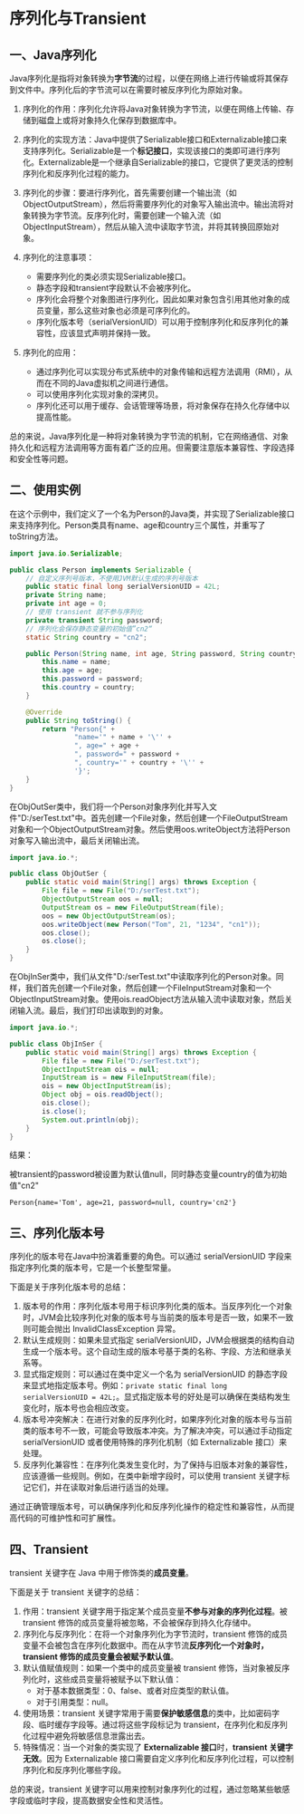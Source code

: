 # 序列化与Transient



## 一、Java序列化

Java序列化是指将对象转换为**字节流**的过程，以便在网络上进行传输或将其保存到文件中。序列化后的字节流可以在需要时被反序列化为原始对象。

1. 序列化的作用：序列化允许将Java对象转换为字节流，以便在网络上传输、存储到磁盘上或将对象持久化保存到数据库中。

2. 序列化的实现方法：Java中提供了Serializable接口和Externalizable接口来支持序列化。Serializable是一个**标记接口**，实现该接口的类即可进行序列化。Externalizable是一个继承自Serializable的接口，它提供了更灵活的控制序列化和反序列化过程的能力。

3. 序列化的步骤：要进行序列化，首先需要创建一个输出流（如ObjectOutputStream），然后将需要序列化的对象写入输出流中。输出流将对象转换为字节流。反序列化时，需要创建一个输入流（如ObjectInputStream），然后从输入流中读取字节流，并将其转换回原始对象。
4. 序列化的注意事项：
   - 需要序列化的类必须实现Serializable接口。
   - 静态字段和transient字段默认不会被序列化。
   - 序列化会将整个对象图进行序列化，因此如果对象包含引用其他对象的成员变量，那么这些对象也必须是可序列化的。
   - 序列化版本号（serialVersionUID）可以用于控制序列化和反序列化的兼容性，应该显式声明并保持一致。
5. 序列化的应用：
   - 通过序列化可以实现分布式系统中的对象传输和远程方法调用（RMI），从而在不同的Java虚拟机之间进行通信。
   - 可以使用序列化实现对象的深拷贝。
   - 序列化还可以用于缓存、会话管理等场景，将对象保存在持久化存储中以提高性能。

总的来说，Java序列化是一种将对象转换为字节流的机制，它在网络通信、对象持久化和远程方法调用等方面有着广泛的应用。但需要注意版本兼容性、字段选择和安全性等问题。

## 二、使用实例

在这个示例中，我们定义了一个名为Person的Java类，并实现了Serializable接口来支持序列化。Person类具有name、age和country三个属性，并重写了toString方法。

```java
import java.io.Serializable;

public class Person implements Serializable {
    // 自定义序列号版本，不使用JVM默认生成的序列号版本
    public static final long serialVersionUID = 42L;
    private String name;
    private int age = 0;
    // 使用 transient 就不参与序列化
    private transient String password;
    // 序列化会保存静态变量的初始值”cn2“
    static String country = "cn2";

    public Person(String name, int age, String password, String country) {
        this.name = name;
        this.age = age;
        this.password = password;
        this.country = country;
    }

    @Override
    public String toString() {
        return "Person{" +
                "name='" + name + '\'' +
                ", age=" + age +
                ", password=" + password +
                ", country='" + country + '\'' +
                '}';
    }
}
```

在ObjOutSer类中，我们将一个Person对象序列化并写入文件"D:/serTest.txt"中。首先创建一个File对象，然后创建一个FileOutputStream对象和一个ObjectOutputStream对象。然后使用oos.writeObject方法将Person对象写入输出流中，最后关闭输出流。

```java
import java.io.*;

public class ObjOutSer {
    public static void main(String[] args) throws Exception {
        File file = new File("D:/serTest.txt");
        ObjectOutputStream oos = null;
        OutputStream os = new FileOutputStream(file);
        oos = new ObjectOutputStream(os);
        oos.writeObject(new Person("Tom", 21, "1234", "cn1"));
        oos.close();
        os.close();
    }
}
```

在ObjInSer类中，我们从文件"D:/serTest.txt"中读取序列化的Person对象。同样，我们首先创建一个File对象，然后创建一个FileInputStream对象和一个ObjectInputStream对象。使用ois.readObject方法从输入流中读取对象，然后关闭输入流。最后，我们打印出读取到的对象。

```java
import java.io.*;

public class ObjInSer {
    public static void main(String[] args) throws Exception {
        File file = new File("D:/serTest.txt");
        ObjectInputStream ois = null;
        InputStream is = new FileInputStream(file);
        ois = new ObjectInputStream(is);
        Object obj = ois.readObject();
        ois.close();
        is.close();
        System.out.println(obj);
    }
}
```

结果：

被transient的password被设置为默认值null，同时静态变量country的值为初始值"cn2"

```
Person{name='Tom', age=21, password=null, country='cn2'}
```



## 三、序列化版本号

序列化的版本号在Java中扮演着重要的角色。可以通过 serialVersionUID 字段来指定序列化类的版本号，它是一个长整型常量。

下面是关于序列化版本号的总结：

1. 版本号的作用：序列化版本号用于标识序列化类的版本。当反序列化一个对象时，JVM会比较序列化对象的版本号与当前类的版本号是否一致，如果不一致则可能会抛出 InvalidClassException 异常。
2. 默认生成规则：如果未显式指定 serialVersionUID，JVM会根据类的结构自动生成一个版本号。这个自动生成的版本号基于类的名称、字段、方法和继承关系等。
3. 显式指定规则：可以通过在类中定义一个名为 serialVersionUID 的静态字段来显式地指定版本号。例如：`private static final long serialVersionUID = 42L;`。显式指定版本号的好处是可以确保在类结构发生变化时，版本号也会相应改变。
4. 版本号冲突解决：在进行对象的反序列化时，如果序列化对象的版本号与当前类的版本号不一致，可能会导致版本冲突。为了解决冲突，可以通过手动指定 serialVersionUID 或者使用特殊的序列化机制（如 Externalizable 接口）来处理。
5. 反序列化兼容性：在序列化类发生变化时，为了保持与旧版本对象的兼容性，应该遵循一些规则。例如，在类中新增字段时，可以使用 transient 关键字标记它们，并在读取对象后进行适当的处理。

通过正确管理版本号，可以确保序列化和反序列化操作的稳定性和兼容性，从而提高代码的可维护性和可扩展性。

## 四、Transient

transient 关键字在 Java 中用于修饰类的**成员变量**。

下面是关于 transient 关键字的总结：

1. 作用：transient 关键字用于指定某个成员变量**不参与对象的序列化过程**。被 transient 修饰的成员变量将被忽略，不会被保存到持久化存储中。
2. 序列化与反序列化：在将一个对象序列化为字节流时，transient 修饰的成员变量不会被包含在序列化数据中。而在从字节流**反序列化一个对象时，transient 修饰的成员变量会被赋予默认值**。
3. 默认值赋值规则：如果一个类中的成员变量被 transient 修饰，当对象被反序列化时，这些成员变量将被赋予以下默认值：
   - 对于基本数据类型：0、false、或者对应类型的默认值。
   - 对于引用类型：null。
4. 使用场景：transient 关键字常用于需要**保护敏感信息**的类中，比如密码字段、临时缓存字段等。通过将这些字段标记为 transient，在序列化和反序列化过程中避免将敏感信息泄露出去。
5. 特殊情况：当一个对象的类实现了 **Externalizable 接口**时，**transient 关键字无效**。因为 Externalizable 接口需要自定义序列化和反序列化过程，可以控制序列化和反序列化哪些字段。

总的来说，transient 关键字可以用来控制对象序列化的过程，通过忽略某些敏感字段或临时字段，提高数据安全性和灵活性。
